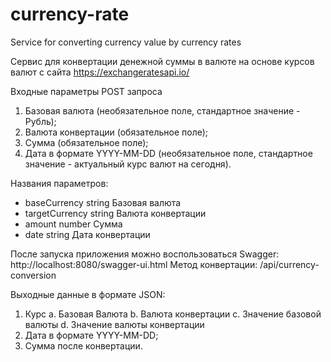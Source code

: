 # currency-rate
Service for converting currency value by currency rates

Сервис для конвертации денежной суммы в валюте на основе курсов валют с сайта https://exchangeratesapi.io/

Входные параметры POST запроса

1)	Базовая валюта (необязательное поле, стандартное значение - Рубль);
2)	Валюта конвертации (обязательное поле);
3)	Сумма (обязательное поле);
4)	Дата в формате YYYY-MM-DD (необязательное поле, стандартное значение - актуальный курс валют на сегодня).

Названия параметров:
- baseCurrency	string    Базовая валюта
- targetCurrency	string    Валюта конвертации
- amount	number    Сумма
- date	string    Дата конвертации


После запуска приложения можно воспользоваться Swagger:  http://localhost:8080/swagger-ui.html
Метод конвертации: /api/currency-conversion

Выходные данные в формате JSON:

1)	Курс 
  a.	Базовая Валюта 
  b.	Валюта конвертации 
  c.	Значение базовой валюты
  d.	Значение валюты конвертации
2)	Дата в формате YYYY-MM-DD;
3)	Сумма после конвертации.
